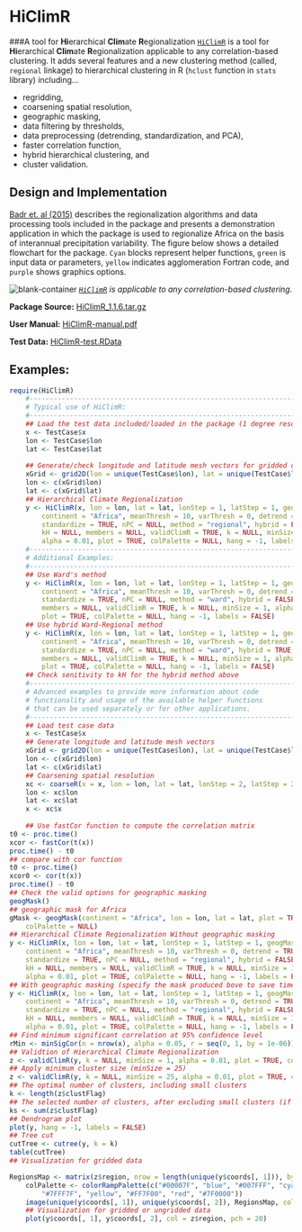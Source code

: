 # HiClimR
###A tool for **Hi**erarchical **Clim**ate **R**egionalization
[`HiClimR`](http://cran.r-project.org/package=HiClimR) is a tool for **Hi**erarchical **Clim**ate **R**egionalization applicable to any correlation-based clustering. It adds several features and a new clustering method (called, `regional` linkage) to hierarchical clustering in R (`hclust` function in `stats` library) including...

* regridding,
* coarsening spatial resolution,
* geographic masking,
* data filtering by thresholds,
* data preprocessing (detrending, standardization, and PCA),
* faster correlation function,
* hybrid hierarchical clustering, and
* cluster validation.

## Design and Implementation
[Badr et. al (2015)](http://blaustein.eps.jhu.edu/~hbadr1/#Publications) describes the regionalization algorithms and data processing tools included in the package and presents a demonstration application in which the package is used to regionalize Africa on the basis of interannual precipitation variability. The figure below shows a detailed flowchart for the package. `Cyan` blocks represent helper functions, `green` is input data or parameters, `yellow` indicates agglomeration Fortran code, and `purple` shows graphics options.

![blank-container](http://blaustein.eps.jhu.edu/~hbadr1/images/HiClimR.png)
*[`HiClimR`](http://cran.r-project.org/package=HiClimR) is applicable to any correlation-based clustering.*

**Package Source:** [HiClimR_1.1.6.tar.gz](http://blaustein.eps.jhu.edu/~hbadr1/files/HiClimR_1.1.6.tar.gz)

**User Manual:** [HiClimR-manual.pdf](http://blaustein.eps.jhu.edu/~hbadr1/files/HiClimR-manual.pdf)

**Test Data:** [HiClimR-test.RData](http://blaustein.eps.jhu.edu/~hbadr1/files/HiClimR-test.RData)

## Examples:

```R
require(HiClimR)
    #----------------------------------------------------------------------------------#
    # Typical use of HiClimR:                                                          #
    #----------------------------------------------------------------------------------#
    ## Load the test data included/loaded in the package (1 degree resolution)
    x <- TestCase$x
    lon <- TestCase$lon
    lat <- TestCase$lat
    
    ## Generate/check longitude and latitude mesh vectors for gridded data
    xGrid <- grid2D(lon = unique(TestCase$lon), lat = unique(TestCase$lat))
    lon <- c(xGrid$lon)
    lat <- c(xGrid$lat)
    ## Hierarchical Climate Regionalization
    y <- HiClimR(x, lon = lon, lat = lat, lonStep = 1, latStep = 1, geogMask = FALSE,
        continent = "Africa", meanThresh = 10, varThresh = 0, detrend = TRUE,
        standardize = TRUE, nPC = NULL, method = "regional", hybrid = FALSE,
        kH = NULL, members = NULL, validClimR = TRUE, k = NULL, minSize = 1,
        alpha = 0.01, plot = TRUE, colPalette = NULL, hang = -1, labels = FALSE)
    #----------------------------------------------------------------------------------#
    # Additional Examples:                                                             #
    #----------------------------------------------------------------------------------#
    ## Use Ward's method
    y <- HiClimR(x, lon = lon, lat = lat, lonStep = 1, latStep = 1, geogMask = FALSE,
        continent = "Africa", meanThresh = 10, varThresh = 0, detrend = TRUE,
        standardize = TRUE, nPC = NULL, method = "ward", hybrid = FALSE, kH = NULL,
        members = NULL, validClimR = TRUE, k = NULL, minSize = 1, alpha = 0.01,
        plot = TRUE, colPalette = NULL, hang = -1, labels = FALSE)
    ## Use hybrid Ward-Regional method
    y <- HiClimR(x, lon = lon, lat = lat, lonStep = 1, latStep = 1, geogMask = FALSE,
        continent = "Africa", meanThresh = 10, varThresh = 0, detrend = TRUE,
        standardize = TRUE, nPC = NULL, method = "ward", hybrid = TRUE, kH = NULL,
        members = NULL, validClimR = TRUE, k = NULL, minSize = 1, alpha = 0.01,
        plot = TRUE, colPalette = NULL, hang = -1, labels = FALSE)
    ## Check senitivity to kH for the hybrid method above
    #----------------------------------------------------------------------------------#
    # Advanced examples to provide more information about code                         #
    # functionality and usage of the available helper functions                        #
    # that can be used separately or for other applications.                           #
    #----------------------------------------------------------------------------------#
    ## Load test case data
    x <- TestCase$x
    ## Generate longitude and latitude mesh vectors
    xGrid <- grid2D(lon = unique(TestCase$lon), lat = unique(TestCase$lat))
    lon <- c(xGrid$lon)
    lat <- c(xGrid$lat)
    ## Coarsening spatial resolution
    xc <- coarseR(x = x, lon = lon, lat = lat, lonStep = 2, latStep = 2)
    lon <- xc$lon
    lat <- xc$lat
    x <- xc$x
    
    ## Use fastCor function to compute the correlation matrix
t0 <- proc.time()
xcor <- fastCor(t(x))
proc.time() - t0
## compare with cor function
t0 <- proc.time()
xcor0 <- cor(t(x))
proc.time() - t0
## Check the valid options for geographic masking
geogMask()
## geographic mask for Africa
gMask <- geogMask(continent = "Africa", lon = lon, lat = lat, plot = TRUE,
    colPalette = NULL)
## Hierarchical Climate Regionalization Without geographic masking
y <- HiClimR(x, lon = lon, lat = lat, lonStep = 1, latStep = 1, geogMask = FALSE,
    continent = "Africa", meanThresh = 10, varThresh = 0, detrend = TRUE,
    standardize = TRUE, nPC = NULL, method = "regional", hybrid = FALSE,
    kH = NULL, members = NULL, validClimR = TRUE, k = NULL, minSize = 1,
    alpha = 0.01, plot = TRUE, colPalette = NULL, hang = -1, labels = FALSE)
## With geographic masking (specify the mask produced bove to save time)
y <- HiClimR(x, lon = lon, lat = lat, lonStep = 1, latStep = 1, geogMask = TRUE,
    continent = "Africa", meanThresh = 10, varThresh = 0, detrend = TRUE,
    standardize = TRUE, nPC = NULL, method = "regional", hybrid = FALSE,
    kH = NULL, members = NULL, validClimR = TRUE, k = NULL, minSize = 1,
    alpha = 0.01, plot = TRUE, colPalette = NULL, hang = -1, labels = FALSE)
## Find minimum significant correlation at 95% confidence level
rMin <- minSigCor(n = nrow(x), alpha = 0.05, r = seq(0, 1, by = 1e-06))
## Validtion of Hierarchical Climate Regionalization
z <- validClimR(y, k = NULL, minSize = 1, alpha = 0.01, plot = TRUE, colPalette = NULL)
## Apply minimum cluster size (minSize = 25)
z <- validClimR(y, k = NULL, minSize = 25, alpha = 0.01, plot = TRUE, colPalette = NULL)
## The optimal number of clusters, including small clusters
k <- length(z$clustFlag)
## The selected number of clusters, after excluding small clusters (if minSize > 1)
ks <- sum(z$clustFlag)
## Dendrogram plot
plot(y, hang = -1, labels = FALSE)
## Tree cut
cutTree <- cutree(y, k = k)
table(cutTree)
## Visualization for gridded data

RegionsMap <- matrix(z$region, nrow = length(unique(y$coords[, 1])), byrow = TRUE)
    colPalette <- colorRampPalette(c("#00007F", "blue", "#007FFF", "cyan",
        "#7FFF7F", "yellow", "#FF7F00", "red", "#7F0000"))
    image(unique(y$coords[, 1]), unique(y$coords[, 2]), RegionsMap, col = colPalette(ks))
    ## Visualization for gridded or ungridded data
    plot(y$coords[, 1], y$coords[, 2], col = z$region, pch = 20)
```
